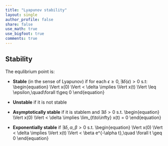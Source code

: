 ```yaml
---
title: "Lyapunov stability"
layout: single
author_profile: false
share: false
use_math: true
use_bigfoot: true
comments: true
---
```


## Stability
The equlibrium point is:

* __Stable__ (in the sense of Lyapunov) if for each $\epsilon\geq0, \exists\delta(\epsilon)>0$ s.t:
\begin{equation}
\Vert x(0) \Vert < \delta \implies \Vert x(t) \Vert \leq \epsilon,\quad\forall t\geq 0
\end{equation}

* __Unstable__ if it is not stable

* __Asymptotically stable__ if it is stablem and $\exists \delta>0$ s.t.
\begin{equation}
\Vert x(0) \Vert < \delta \implies \lim_{t\to\infty} x(t) = 0
\end{equation}

* __Exponentially stable__ if $\exists \delta, \alpha,\beta > 0$ s.t.
\begin{equation}
\Vert x(0) \Vert < \delta \implies   \Vert x(t) \Vert  < \beta e^{-\alpha t},\quad \forall t \geq 0
\end{equation}
